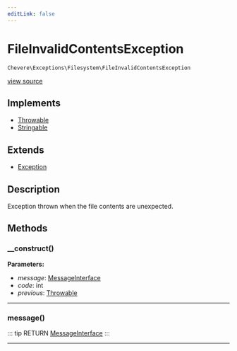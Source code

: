 ```yaml
---
editLink: false
---
```


# FileInvalidContentsException

`Chevere\Exceptions\Filesystem\FileInvalidContentsException`

[view source](https://github.com/chevere/chevere/blob/master/src/Chevere/Exceptions/Filesystem/FileInvalidContentsException.php)

## Implements

- [Throwable](https://www.php.net/manual/class.throwable)
- [Stringable](https://www.php.net/manual/class.stringable)

## Extends

- [Exception](../Core/Exception.md)

## Description

Exception thrown when the file contents are unexpected.

## Methods

### __construct()

**Parameters:**

- *message*: [MessageInterface](../../Interfaces/Message/MessageInterface.md)
- *code*: int
- *previous*: [Throwable](https://www.php.net/manual/class.throwable)

---

### message()

::: tip RETURN
[MessageInterface](../../Interfaces/Message/MessageInterface.md)
:::

---
